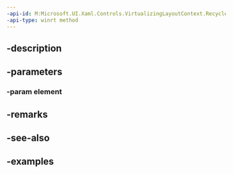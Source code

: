 ```yaml
---
-api-id: M:Microsoft.UI.Xaml.Controls.VirtualizingLayoutContext.RecycleElementCore(Windows.UI.Xaml.UIElement)
-api-type: winrt method
---
```


## -description

## -parameters

### -param element

## -remarks

## -see-also

## -examples

